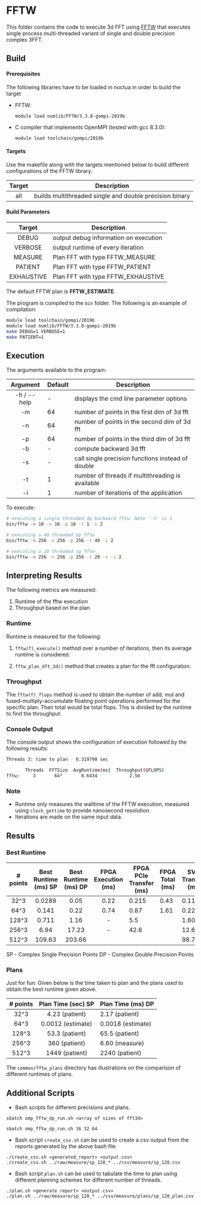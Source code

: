 # FFTW

This folder contains the code to execute 3d FFT using [FFTW](http://www.fftw.org/) that executes single process multi-threaded variant of single and double precision complex 3FFT.

## Build

#### Prerequisites

The following libraries have to be loaded in noctua in order to build the target

- FFTW:
  
   `module load numlib/FFTW/3.3.8-gompi-2019b`

- C compiler that implements OpenMPI (tested with gcc 8.3.0):

    `module load toolchain/gompi/2019b`

#### Targets

Use the makefile along with the targets mentioned below to build different configurations of the FFTW library.

| Target | Description                            |
|:------:|----------------------------------------|
|   all  | builds multithreaded single and double precision binary                      |

#### Build Parameters

| Target    | Description                            |
|:---------:|----------------------------------------|
| DEBUG     | output debug information on execution  |
| VERBOSE   | output runtime of every iteration      |
| MEASURE   | Plan FFT with type FFTW_MEASURE        |
| PATIENT   | Plan FFT with type FFTW_PATIENT        |
| EXHAUSTIVE| Plan FFT with type FFTW_EXHAUSTIVE     |

The default FFTW plan is **FFTW_ESTIMATE**.

The program is compiled to the `bin` folder. The following is an example of compilation:

```bash
module load toolchain/gompi/2019b
module load numlib/FFTW/3.3.8-gompi-2019b
make DEBUG=1 VERBOSE=1
make PATIENT=1
```

## Execution

The arguments available to the program:

|   Argument  | Default | Description                                      |
|:-----------:|---------|--------------------------------------------------|
| -h / --help | -       | displays the cmd line parameter options          |
|      -m     | 64      | number of points in the first dim of 3d fft      |
|      -n     | 64      | number of points in the second dim of 3d fft     |
|      -p     | 64      | number of points in the third dim of 3d fft      |
|      -b     | -       | compute backward 3d fft                          |
|      -s     | -       | call single precision functions instead of double|
|      -t     | 1       | number of threads if multithreading is available |
|      -i     | 1       | number of iterations of the application          |

To execute:

```bash
# executing a single threaded dp backward fftw. Note '-t' is 1
bin/fftw -m 16 -n 16 -p 16 -t 1 -i 2

# executing a 40 threaded dp fftw
bin/fftw -m 256 -n 256 -p 256 -t 40 -i 2

# executing a 20 threaded sp fftw
bin/fftw -m 256 -n 256 -p 256 -t 20 -s -i 2
```

## Interpreting Results

The following metrics are measured:

1. Runtime of the fftw execution
2. Throughput based on the plan

### Runtime

Runtime is measured for the following:

1. `fftw(f)_execute()` method over a number of iterations, then its average runtime is considered.

2. `fftw_plan_dft_3d()` method that creates a plan for the fft configuration.

### Throughput

The `fftw(f)_flops` method is used to obtain the number of add, mul and fused-multiply-accumulate floating point operations performed for the specific plan. Their total would be total flops. This is divided by the runtime to find the throughput.

### Console Output

The console output shows the configuration of execution followed by the following results:

```bash
Threads 3: time to plan - 0.319790 sec

       Threads  FFTSize  AvgRuntime(ms)  Throughput(GFLOPS)  
fftw:     3       64³       0.6434            2.56 
```

### Note

- Runtime only measures the walltime of the FFTW execution, measured using `clock_gettime` to provide nanosecond resolution.
- Iterations are made on the same input data. 

## Results

### Best Runtime

| # points | Best Runtime (ms) SP | Best Runtime (ms) DP | FPGA Execution (ms) | FPGA PCIe Transfer (ms) | FPGA Total (ms) | SVM Transfer (ms) |
|:--------:|:--------------------:|:--------------------:|:-------------------:|-------------------------|-----------------|-------------------|
| 32^3 | 0.0289 | 0.05 | 0.22 | 0.215 | 0.43 | 0.110 |
| 64^3 | 0.141 | 0.22 | 0.74 | 0.87 | 1.61 | 0.227 |
| 128^3 | 0.711 | 1.16 | - | 5.5 |  | 1.60 |
| 256^3 | 6.94 | 17.23 | - | 42.6 |  | 12.62 |
| 512^3 | 109.63 | 203.66 |  |  |  | 98.71 |

SP - Complex Single Precision Points
DP - Complex Double Precision Points

### Plans

Just for fun: Given below is the time taken to plan and the plans used to obtain the best runtime given above.

| # points | Plan Time (sec) SP | Plan Time (ms) DP |
|:--------:|:------------------:|-------------------|
| 32^3     | 4.23 (patient)     | 2.17 (patient)    |
| 64^3     | 0.0012 (estimate)  | 0.0018 (estimate) |
| 128^3    | 53.3 (patient)     | 65.5 (patient)    |
| 256^3    | 360 (patient)      | 6.60 (measure)    |
| 512^3    | 1449 (patient)     | 2240 (patient)    |

The `common/fftw_plans` directory has illustrations on the comparison of different runtimes of plans.

## Additional Scripts

- Bash scripts for different precisions and plans.

```
sbatch omp_fftw_dp_run.sh <array of sizes of fft3d>

sbatch omp_fftw_dp_run.sh 16 32 64
```

- Bash script `create_csv.sh` can be used to create a csv output from the reports generated by the above bash file.

```
./create_csv.sh <generated_report> <output.csv>
./create_csv.sh ../raw/measure/sp_128_* ../csv/measure/sp_128.csv
```

- Bash script `plan.sh` can be used to tabulate the time to plan using different planning schemes for different number of threads.

```
./plan.sh <generate report> <output.csv>
./plan.sh ../raw/measure/sp_128_* ../csv/measure/plans/sp_128_plan.csv
```
